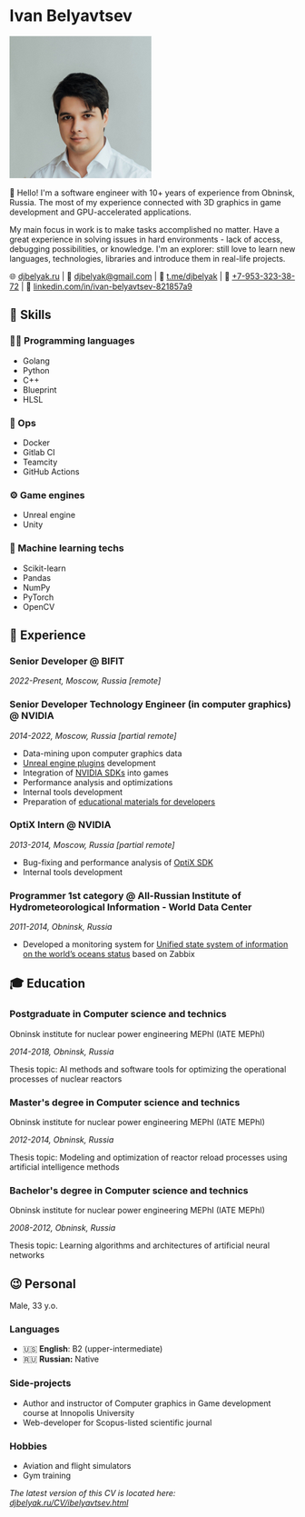 # Ivan Belyavtsev

![](img/ivan_belyavtsev.jpg)

👋 Hello! 
I'm a software engineer with 10+ years of experience from Obninsk, Russia.
The most of my experience connected with 3D graphics in game development and GPU-accelerated applications.

My main focus in work is to make tasks accomplished no matter.
Have a great experience in solving issues in hard environments - lack of access, debugging possibilities, or knowledge.
I'm an explorer: still love to learn new languages, technologies, libraries and introduce them in real-life projects.

🌐&nbsp;[djbelyak.ru](https://djbelyak.ru) |
📧&nbsp;[djbelyak@gmail.com](mailto:djbelyak@gmail.com) |
💬&nbsp;[t.me/djbelyak](https://t.me/djbelyak) |
📱&nbsp;[+7-953-323-38-72](tel:+79533233872) |
👔&nbsp;[linkedin.com/in/ivan-belyavtsev-821857a9](https://www.linkedin.com/in/ivan-belyavtsev-821857a9)


## 💪 Skills

<div class="flex flex-col md:flex-row">

<div class="w-full md:w-1/4">

### 👨‍💻️ Programming languages

- Golang
- Python
- C++
- Blueprint
- HLSL

</div>

<div class="w-full md:w-1/4">

### 👷 Ops

- Docker
- Gitlab CI
- Teamcity
- GitHub Actions

</div>

<div class="w-full md:w-1/4">

### ⚙ Game engines

- Unreal engine
- Unity

</div>

<div class="w-full md:w-1/4">

### 🤖 Machine learning techs

- Scikit-learn
- Pandas
- NumPy
- PyTorch
- OpenCV

</div>

</div>

## 💼 Experience

### Senior Developer @ BIFIT

_2022-Present, Moscow, Russia [remote]_

### Senior Developer Technology Engineer (in computer graphics) @ NVIDIA

_2014-2022, Moscow, Russia [partial remote]_

- Data-mining upon computer graphics data
- [Unreal engine plugins](https://developer.nvidia.com/game-engines/unreal-engine) development
- Integration of [NVIDIA SDKs](https://developer.nvidia.com/industries/game-development) into games
- Performance analysis and optimizations
- Internal tools development
- Preparation of [educational materials for developers](https://developer.nvidia.com/blog/advanced-api-performance-clears/)

### OptiX Intern @ NVIDIA

_2013-2014, Moscow, Russia [partial remote]_

- Bug-fixing and performance analysis of [OptiX SDK](https://developer.nvidia.com/rtx/ray-tracing/optix)
- Internal tools development

### Programmer 1st category @ All-Russian Institute of Hydrometeorological Information - World Data Center

_2011-2014, Obninsk, Russia_

- Developed a monitoring system for [Unified state system of information
on the world’s oceans status](http://portal.esimo.ru/portal)  based on Zabbix

## 🎓 Education

### Postgraduate in Computer science and technics

Obninsk institute for nuclear power engineering MEPhI (IATE MEPhI)

_2014-2018, Obninsk, Russia_

Thesis topic: AI methods and software tools for optimizing the operational processes of nuclear reactors

### Master's degree in Computer science and technics

Obninsk institute for nuclear power engineering MEPhI (IATE MEPhI)

_2012-2014, Obninsk, Russia_

Thesis topic: Modeling and optimization of reactor reload processes using artificial intelligence methods

### Bachelor's degree in Computer science and technics

Obninsk institute for nuclear power engineering MEPhI (IATE MEPhI)

_2008-2012, Obninsk, Russia_

Thesis topic: Learning algorithms and architectures of artificial neural networks 

## 😉 Personal

Male, 33 y.o.

### Languages

- 🇺🇸 **English**: B2 (upper-intermediate)
- 🇷🇺 **Russian:** Native

### Side-projects

- Author and instructor of Computer graphics in Game development course at Innopolis University
- Web-developer for Scopus-listed scientific journal

### Hobbies

- Aviation and flight simulators
- Gym training

_The latest version of this CV is located here: [djbelyak.ru/CV/ibelyavtsev.html](https://djbelyak.ru/CV/ibelyavtsev.html)_
<!---
--->
